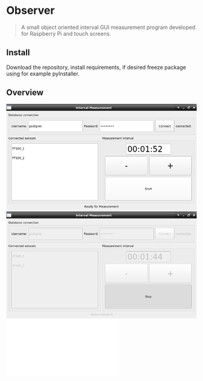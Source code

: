# Observer
> A small object oriented interval GUI measurement program developed for Raspberry Pi and touch screens.

## Install

Download the repository, install requirements, if desired freeze package using for example pyInstaller.

## Overview

![png](docs/images/App3.png)
![png](docs/images/App4.png)
![pdf](docs/images/RC_db_scheme.pdf)
